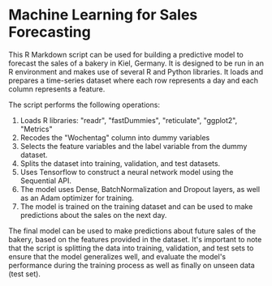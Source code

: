 # Machine Learning for Sales Forecasting
This R Markdown script can be used for building a predictive model to forecast the sales of a bakery in Kiel, Germany. It is designed to be run in an R environment and makes use of several R and Python libraries. It loads and prepares a time-series dataset where each row represents a day and each column represents a feature.

The script performs the following operations:

1. Loads R libraries: "readr", "fastDummies", "reticulate", "ggplot2", "Metrics"
2. Recodes the "Wochentag" column into dummy variables
3. Selects the feature variables and the label variable from the dummy dataset.
4. Splits the dataset into training, validation, and test datasets.
5. Uses Tensorflow to construct a neural network model using the Sequential API.
6. The model uses Dense, BatchNormalization and Dropout layers, as well as an Adam optimizer for training.
7. The model is trained on the training dataset and can be used to make predictions about the sales on the next day.

The final model can be used to make predictions about future sales of the bakery, based on the features provided in the dataset. It's important to note that the script is splitting the data into training, validation, and test sets to ensure that the model generalizes well, and evaluate the model's performance during the training process as well as finally on unseen data (test set).

